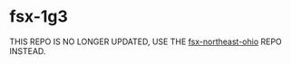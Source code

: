 # fsx-1g3
THIS REPO IS NO LONGER UPDATED, USE THE [fsx-northeast-ohio](https://github.com/flyingfisch/fsx-northeast-ohio) REPO INSTEAD.
